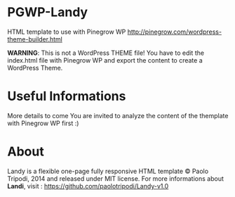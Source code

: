 # PGWP-Landy
HTML template to use with Pinegrow WP
http://pinegrow.com/wordpress-theme-builder.html

**WARNING**: This is not a WordPress THEME file!
You have to edit the index.html file with Pinegrow WP and export the content to create a WordPress Theme.

**Useful Informations**
==
More details to come
You are invited to analyze the content of the themplate with Pinegrow WP first :)

**About**
==
Landy is a flexible one-page fully responsive HTML template © Paolo Tripodi, 2014 and released under MIT license.
For more informations about **Landi**, visit : https://github.com/paolotripodi/Landy-v1.0

